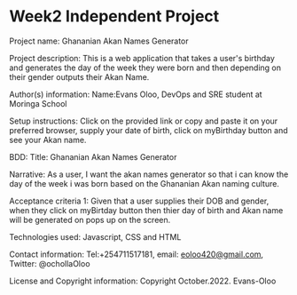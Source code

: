 # Week2 Independent Project

Project name: 
Ghananian Akan Names Generator

Project description:
This is a web application that takes a user's birthday and generates the day of the week they were born and then depending on their gender outputs their Akan Name.

Author(s) information:
Name:Evans Oloo, DevOps and SRE student at Moringa School

Setup instructions:
Click on the provided link or copy and paste it on your preferred browser, supply your date of birth, click on myBirthday button and see your Akan name.

BDD:
Title: Ghananian Akan Names Generator

Narrative: As a user, I want the akan names generator so that i can know the day of the week i was born based on the Ghananian Akan naming culture.

Acceptance criteria 1: Given that a user supplies their DOB and gender, when they click on myBirtday button then thier day of birth and Akan name will be generated on pops up on the screen.

Technologies used:
Javascript, CSS and HTML

Contact information:
Tel:+254711517181,
email: eoloo420@gmail.com,
Twitter: @ochollaOloo

License and Copyright information: 
Copyright October.2022. Evans-Oloo
